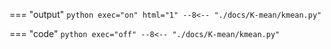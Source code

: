 === "output"
    ``` python exec="on" html="1"
    --8<-- "./docs/K-mean/kmean.py"
    ```

=== "code"
    ``` python exec="off"
    --8<-- "./docs/K-mean/kmean.py"
    ```